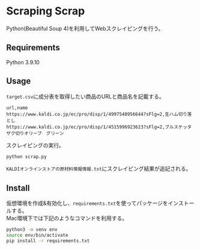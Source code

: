 Scraping Scrap
==================

Python(Beautiful Soup 4)を利用してWebスクレイピングを行う。

## Requirements

Python 3.9.10

## Usage

`target.csv`に成分表を取得したい商品のURLと商品名を記載する。

```csv
url,name
https://www.kaldi.co.jp/ec/pro/disp/1/4997540956644?sFlg=2,生ハム切り落とし
https://www.kaldi.co.jp/ec/pro/disp/1/4515996923623?sFlg=2,ブルスケッタ　ザク切りオリーブ　グリーン
```

スクレイピングの実行。

```bash
python scrap.py
```

`KALDIオンラインストアの原材料情報情報.txt`にスクレイピング結果が追記される。

## Install

仮想環境を作成&有効化し、`requirements.txt`を使ってパッケージをインストールする。  
Mac環境下では下記のようなコマンドを利用する。

```bash
python3 -m venv env
source env/bin/activate
pip install -r requirements.txt
```
